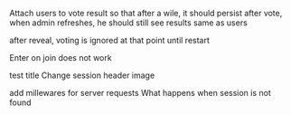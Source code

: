 
Attach users to vote result so that after a wile, it should persist
after vote,
when admin refreshes, he should still see results
same as users


after reveal, voting is ignored at that point until restart


Enter on join does not work

test title
Change session header image

add millewares for server requests
What happens when session is not found